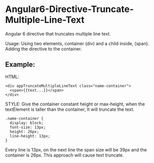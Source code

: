 # Angular6-Directive-Truncate-Multiple-Line-Text
Angular 6 directive that truncates multiple line text.

Usage:
Using two elements, container (div) and a child inside, (span).
Adding the directive to the container.

## Example:
  HTML:
  ```
  <div appTruncateMultipleLineText class="name-container">
    <span>{{text...}}</span>
  </div>
  ```
  
  STYLE:
    Give the container constant height or max-height, when the textElement is taller than the container,
    It will truncate the text.
    
    .name-container {
      display: block;
      font-size: 13px;
      height: 26px;
      line-height: 13px;
    }

Every line is 13px, on the next line the span size will be 39px and the container is 26px.
This approach will cause text truncate.
